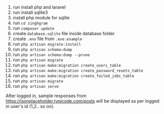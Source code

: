 1. run install php and laravel
3. run install sqlite3
4. install php module for sqlite
5. run ```cd singhgram```
6. run ```composer update```
7. create ```database.sqlite``` file inside database folder
8. create ```.env``` file from ```.eve.example```
9. run ```php artisan migrate:install```
10. run ```php artisan schema:dump```
11. run ```php artisan schema:dump --prune```
12. run ```php artisan migrate```
13. run ```php artisan make:migration create_users_table```
14. run ```php artisan make:migration create_password_resets_table```
15. run ```php artisan make:migration create_failed_jobs_table```
16. run ```php artisan migrate```
17. run ```php artisan serve```


After logged in, sample responses from https://jsonplaceholder.typicode.com/posts will be displayed as per logged in user's id (1,2.. so on).
